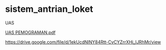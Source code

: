 # sistem_antrian_loket
UAS



[UAS PEMOGRAMAN.pdf](https://github.com/megaselvinadengak/sistem_antrian_loket/files/6855311/UAS.PEMOGRAMAN.pdf)


https://drive.google.com/file/d/1ekUcdNlNY84Rtt-CvCYZrrXHi_IJRhMr/view
